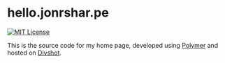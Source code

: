 hello.jonrshar.pe
=================

[![MIT License](https://img.shields.io/badge/license-MIT-blue.svg)](https://github.com/textbook/py_wlc/blob/develop/LICENSE)


This is the source code for my home page, developed using [Polymer] and
hosted on [Divshot].

  [divshot]: https://divshot.com/
  [polymer]: https://www.polymer-project.org